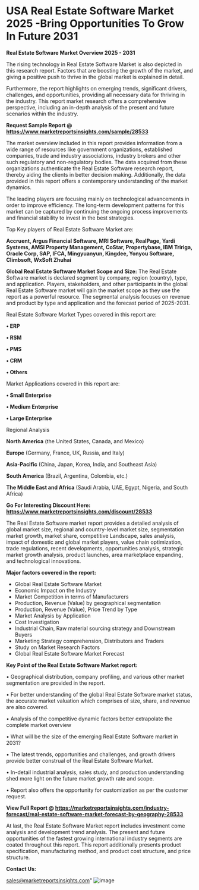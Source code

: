 # USA Real Estate Software Market 2025 -Bring Opportunities To Grow In Future 2031

<Strong> Real Estate Software Market Overview 2025 - 2031</strong>

The rising technology in Real Estate Software Market is also depicted in this research report. Factors that are boosting the growth of the market, and giving a positive push to thrive in the global market is explained in detail.

Furthermore, the report highlights on emerging trends, significant drivers, challenges, and opportunities, providing all necessary data for thriving in the industry. This report market research offers a comprehensive perspective, including an in-depth analysis of the present and future scenarios within the industry.

<strong>Request Sample Report @ <a href=https://www.marketreportsinsights.com/sample/28533>https://www.marketreportsinsights.com/sample/28533</a></strong>

The market overview included in this report provides information from a wide range of resources like government organizations, established companies, trade and industry associations, industry brokers and other such regulatory and non-regulatory bodies. The data acquired from these organizations authenticate the Real Estate Software research report, thereby aiding the clients in better decision making. Additionally, the data provided in this report offers a contemporary understanding of the market dynamics.

The leading players are focusing mainly on technological advancements in order to improve efficiency. The long-term development patterns for this market can be captured by continuing the ongoing process improvements and financial stability to invest in the best strategies.

Top Key players of Real Estate Software Market are:

<strong>Accruent, Argus Financial Software, MRI Software, RealPage, Yardi Systems, AMSI Property Management, CoStar, Propertybase, IBM Tririga, Oracle Corp, SAP, IFCA, Mingyuanyun, Kingdee, Yonyou Software, Climbsoft, WxSoft Zhuhai</strong>

<strong><b>Global Real Estate Software Market Scope and Size:</b></strong>
The Real Estate Software market is declared segment by company, region (country), type, and application. Players, stakeholders, and other participants in the global Real Estate Software market will gain the market scope as they use the report as a powerful resource. The segmental analysis focuses on revenue and product by type and application and the forecast period of 2025-2031.

Real Estate Software Market Types covered in this report are:

<strong>• ERP

• RSM

• PMS

• CRM

• Others</strong>

Market Applications covered in this report are:

<strong>• Small Enterprise

• Medium Enterprise

• Large Enterprise</strong> 

Regional Analysis

<strong>North America</strong> (the United States, Canada, and Mexico)

<strong>Europe</strong> (Germany, France, UK, Russia, and Italy)

<strong>Asia-Pacific</strong> (China, Japan, Korea, India, and Southeast Asia)

<strong>South America</strong> (Brazil, Argentina, Colombia, etc.)

<strong>The Middle East and Africa</strong> (Saudi Arabia, UAE, Egypt, Nigeria, and South Africa)

<strong>Go For Interesting Discount Here: <a href=https://www.marketreportsinsights.com/discount/28533>https://www.marketreportsinsights.com/discount/28533</a></strong>

The Real Estate Software market report provides a detailed analysis of global market size, regional and country-level market size, segmentation market growth, market share, competitive Landscape, sales analysis, impact of domestic and global market players, value chain optimization, trade regulations, recent developments, opportunities analysis, strategic market growth analysis, product launches, area marketplace expanding, and technological innovations.

<strong><b>Major factors covered in the report:</b></strong>
<ul>
  <li>Global Real Estate Software Market </li>
  <li>Economic Impact on the Industry</li>
  <li>Market Competition in terms of Manufacturers</li>
  <li>Production, Revenue (Value) by geographical segmentation</li>
  <li>Production, Revenue (Value), Price Trend by Type</li>
  <li>Market Analysis by Application</li>
  <li>Cost Investigation</li>
  <li>Industrial Chain, Raw material sourcing strategy and Downstream Buyers</li>
  <li>Marketing Strategy comprehension, Distributors and Traders</li>
  <li>Study on Market Research Factors</li>
  <li>Global Real Estate Software Market Forecast</li>
</ul>

<strong><b>Key Point of the Real Estate Software Market report:</b></strong>

• Geographical distribution, company profiling, and various other market segmentation are provided in the report.

• For better understanding of the global Real Estate Software market status, the accurate market valuation which comprises of size, share, and revenue are also covered.

• Analysis of the competitive dynamic factors better extrapolate the complete market overview

• What will be the size of the emerging Real Estate Software market in 2031?

• The latest trends, opportunities and challenges, and growth drivers provide better construal of the Real Estate Software Market.

• In-detail industrial analysis, sales study, and production understanding shed more light on the future market growth rate and scope.

• Report also offers the opportunity for customization as per the customer request.

<strong><b>View Full Report @ <a href=https://marketreportsinsights.com/industry-forecast/real-estate-software-market-forecast-by-geography-28533>https://marketreportsinsights.com/industry-forecast/real-estate-software-market-forecast-by-geography-28533</a></b></strong>


At last, the Real Estate Software Market report includes investment come analysis and development trend analysis. The present and future opportunities of the fastest growing international industry segments are coated throughout this report. This report additionally presents product specification, manufacturing method, and product cost structure, and price structure.

<strong>Contact Us:</strong>

sales@marketreportsinsights.com"
![image](https://github.com/user-attachments/assets/5ba109e5-cde7-486e-ae7d-70cb426a6af7)
